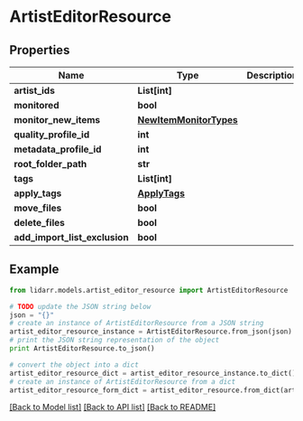 # ArtistEditorResource


## Properties

Name | Type | Description | Notes
------------ | ------------- | ------------- | -------------
**artist_ids** | **List[int]** |  | [optional] 
**monitored** | **bool** |  | [optional] 
**monitor_new_items** | [**NewItemMonitorTypes**](NewItemMonitorTypes.md) |  | [optional] 
**quality_profile_id** | **int** |  | [optional] 
**metadata_profile_id** | **int** |  | [optional] 
**root_folder_path** | **str** |  | [optional] 
**tags** | **List[int]** |  | [optional] 
**apply_tags** | [**ApplyTags**](ApplyTags.md) |  | [optional] 
**move_files** | **bool** |  | [optional] 
**delete_files** | **bool** |  | [optional] 
**add_import_list_exclusion** | **bool** |  | [optional] 

## Example

```python
from lidarr.models.artist_editor_resource import ArtistEditorResource

# TODO update the JSON string below
json = "{}"
# create an instance of ArtistEditorResource from a JSON string
artist_editor_resource_instance = ArtistEditorResource.from_json(json)
# print the JSON string representation of the object
print ArtistEditorResource.to_json()

# convert the object into a dict
artist_editor_resource_dict = artist_editor_resource_instance.to_dict()
# create an instance of ArtistEditorResource from a dict
artist_editor_resource_form_dict = artist_editor_resource.from_dict(artist_editor_resource_dict)
```
[[Back to Model list]](../README.md#documentation-for-models) [[Back to API list]](../README.md#documentation-for-api-endpoints) [[Back to README]](../README.md)


